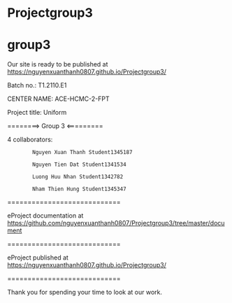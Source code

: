 # Projectgroup3
# group3
 Our site is ready to be published at https://nguyenxuanthanh0807.github.io/Projectgroup3/
 
Batch no.: T1.2110.E1

CENTER NAME: ACE-HCMC-2-FPT

Project title: Uniform

========> Group 3 <=========

4 collaborators:

            Nguyen Xuan Thanh Student1345187

            Nguyen Tien Dat Student1341534
             
            Luong Huu Nhan Student1342782
            
            Nham Thien Hung Student1345347
       
           
============================

eProject documentation at https://github.com/nguyenxuanthanh0807/Projectgroup3/tree/master/document

============================

eProject published at https://nguyenxuanthanh0807.github.io/Projectgroup3/

============================

Thank you for spending your time to look at our work.
